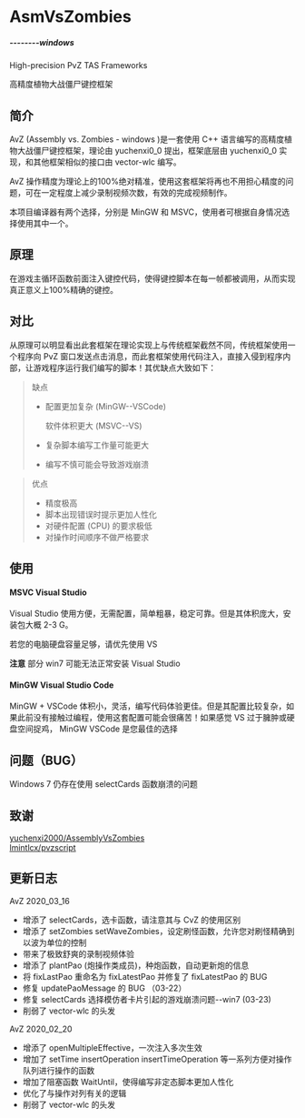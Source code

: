 
# AsmVsZombies

#####                                                                                                                                                                                                       --------windows

High-precision PvZ TAS Frameworks

高精度植物大战僵尸键控框架

## 简介

AvZ (Assembly vs. Zombies - windows )是一套使用 C++ 语言编写的高精度植物大战僵尸键控框架，理论由 yuchenxi0_0 提出，框架底层由 yuchenxi0_0 实现，和其他框架相似的接口由 vector-wlc 编写。

AvZ 操作精度为理论上的100%绝对精准，使用这套框架将再也不用担心精度的问题，可在一定程度上减少录制视频次数，有效的完成视频制作。

本项目编译器有两个选择，分别是 MinGW 和 MSVC，使用者可根据自身情况选择使用其中一个。

## 原理

在游戏主循环函数前面注入键控代码，使得键控脚本在每一帧都被调用，从而实现真正意义上100%精确的键控。

## 对比

从原理可以明显看出此套框架在理论实现上与传统框架截然不同，传统框架使用一个程序向 PvZ 窗口发送点击消息，而此套框架使用代码注入，直接入侵到程序内部，让游戏程序运行我们编写的脚本！其优缺点大致如下：

> 缺点
>
> * 配置更加复杂 (MinGW--VSCode)    
>
>   软件体积更大 (MSVC--VS)
>
> * 复杂脚本编写工作量可能更大
>
> * 编写不慎可能会导致游戏崩溃

> 优点
>
> * 精度极高
> * 脚本出现错误时提示更加人性化
> * 对硬件配置 (CPU) 的要求极低
> * 对操作时间顺序不做严格要求

## 使用

#### MSVC Visual Studio 

Visual Studio 使用方便，无需配置，简单粗暴，稳定可靠。但是其体积庞大，安装包大概 2-3 G。

若您的电脑硬盘容量足够，请优先使用 VS

**注意**  部分 win7 可能无法正常安装 Visual Studio

#### MinGW Visual Studio Code

MinGW + VSCode 体积小，灵活，编写代码体验更佳。但是其配置比较复杂，如果此前没有接触过编程，使用这套配置可能会很痛苦！如果感觉 VS 过于臃肿或硬盘空间捉鸡， MinGW VSCode 是您最佳的选择

## 问题（BUG）

Windows 7 仍存在使用 selectCards 函数崩溃的问题

## 致谢
[yuchenxi2000/AssemblyVsZombies](https://github.com/yuchenxi2000/AssemblyVsZombies)<br>
[lmintlcx/pvzscript](https://github.com/lmintlcx/pvzscripts)

## 更新日志

AvZ 2020_03_16

* 增添了 selectCards，选卡函数，请注意其与 CvZ 的使用区别
* 增添了 setZombies setWaveZombies，设定刷怪函数，允许您对刷怪精确到以波为单位的控制
* 带来了极致舒爽的录制视频体验
* 增添了 plantPao (炮操作类成员)，种炮函数，自动更新炮的信息
* 将 fixLastPao 重命名为 fixLatestPao  并修复了 fixLatestPao 的 BUG
* 修复 updatePaoMessage 的 BUG （03-22）
* 修复 selectCards 选择模仿者卡片引起的游戏崩溃问题--win7 (03-23)
* 削弱了 vector-wlc 的头发

AvZ 2020_02_20

* 增添了 openMultipleEffective，一次注入多次生效
* 增加了 setTime insertOperation insertTimeOperation 等一系列方便对操作队列进行操作的函数
* 增加了阻塞函数 WaitUntil，使得编写非定态脚本更加人性化
* 优化了与操作对列有关的逻辑
* 削弱了 vector-wlc 的头发